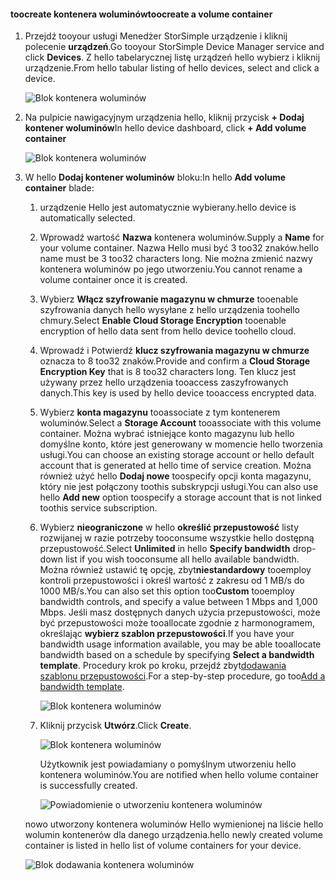 <!--author=alkohli last changed: 06/22/17-->

#### <a name="toocreate-a-volume-container"></a><span data-ttu-id="913fd-101">toocreate kontenera woluminów</span><span class="sxs-lookup"><span data-stu-id="913fd-101">toocreate a volume container</span></span>
1. <span data-ttu-id="913fd-102">Przejdź tooyour usługi Menedżer StorSimple urządzenie i kliknij polecenie **urządzeń**.</span><span class="sxs-lookup"><span data-stu-id="913fd-102">Go tooyour StorSimple Device Manager service and click **Devices**.</span></span> <span data-ttu-id="913fd-103">Z hello tabelarycznej listę urządzeń hello wybierz i kliknij urządzenie.</span><span class="sxs-lookup"><span data-stu-id="913fd-103">From hello tabular listing of hello devices, select and click a device.</span></span> 

    ![Blok kontenera woluminów](./media/storsimple-8000-create-volume-container/createvolumecontainer1.png)

2. <span data-ttu-id="913fd-105">Na pulpicie nawigacyjnym urządzenia hello, kliknij przycisk **+ Dodaj kontener woluminów**</span><span class="sxs-lookup"><span data-stu-id="913fd-105">In hello device dashboard, click **+ Add volume container**</span></span>

    ![Blok kontenera woluminów](./media/storsimple-8000-create-volume-container/createvolumecontainer2.png)

3. <span data-ttu-id="913fd-107">W hello **Dodaj kontener woluminów** bloku:</span><span class="sxs-lookup"><span data-stu-id="913fd-107">In hello **Add volume container** blade:</span></span>
   
   1. <span data-ttu-id="913fd-108">urządzenie Hello jest automatycznie wybierany.</span><span class="sxs-lookup"><span data-stu-id="913fd-108">hello device is automatically selected.</span></span>
   2. <span data-ttu-id="913fd-109">Wprowadź wartość **Nazwa** kontenera woluminów.</span><span class="sxs-lookup"><span data-stu-id="913fd-109">Supply a **Name** for your volume container.</span></span> <span data-ttu-id="913fd-110">Nazwa Hello musi być 3 too32 znaków.</span><span class="sxs-lookup"><span data-stu-id="913fd-110">hello name must be 3 too32 characters long.</span></span> <span data-ttu-id="913fd-111">Nie można zmienić nazwy kontenera woluminów po jego utworzeniu.</span><span class="sxs-lookup"><span data-stu-id="913fd-111">You cannot rename a volume container once it is created.</span></span>
   3. <span data-ttu-id="913fd-112">Wybierz **Włącz szyfrowanie magazynu w chmurze** tooenable szyfrowania danych hello wysyłane z hello urządzenia toohello chmury.</span><span class="sxs-lookup"><span data-stu-id="913fd-112">Select **Enable Cloud Storage Encryption** tooenable encryption of hello data sent from hello device toohello cloud.</span></span>
   4. <span data-ttu-id="913fd-113">Wprowadź i Potwierdź **klucz szyfrowania magazynu w chmurze** oznacza to 8 too32 znaków.</span><span class="sxs-lookup"><span data-stu-id="913fd-113">Provide and confirm a **Cloud Storage Encryption Key** that is 8 too32 characters long.</span></span> <span data-ttu-id="913fd-114">Ten klucz jest używany przez hello urządzenia tooaccess zaszyfrowanych danych.</span><span class="sxs-lookup"><span data-stu-id="913fd-114">This key is used by hello device tooaccess encrypted data.</span></span>
   5. <span data-ttu-id="913fd-115">Wybierz **konta magazynu** tooassociate z tym kontenerem woluminów.</span><span class="sxs-lookup"><span data-stu-id="913fd-115">Select a **Storage Account** tooassociate with this volume container.</span></span> <span data-ttu-id="913fd-116">Można wybrać istniejące konto magazynu lub hello domyślne konto, które jest generowany w momencie hello tworzenia usługi.</span><span class="sxs-lookup"><span data-stu-id="913fd-116">You can choose an existing storage account or hello default account that is generated at hello time of service creation.</span></span> <span data-ttu-id="913fd-117">Można również użyć hello **Dodaj nowe** toospecify opcji konta magazynu, który nie jest połączony toothis subskrypcji usługi.</span><span class="sxs-lookup"><span data-stu-id="913fd-117">You can also use hello **Add new** option toospecify a storage account that is not linked toothis service subscription.</span></span>
   6. <span data-ttu-id="913fd-118">Wybierz **nieograniczone** w hello **określić przepustowość** listy rozwijanej w razie potrzeby tooconsume wszystkie hello dostępną przepustowość.</span><span class="sxs-lookup"><span data-stu-id="913fd-118">Select **Unlimited** in hello **Specify bandwidth** drop-down list if you wish tooconsume all hello available bandwidth.</span></span> <span data-ttu-id="913fd-119">Można również ustawić tę opcję, zbyt**niestandardowy** tooemploy kontroli przepustowości i określ wartość z zakresu od 1 MB/s do 1000 MB/s.</span><span class="sxs-lookup"><span data-stu-id="913fd-119">You can also set this option too**Custom** tooemploy bandwidth controls, and specify a value between 1 Mbps and 1,000 Mbps.</span></span>
      <span data-ttu-id="913fd-120">Jeśli masz dostępnych danych użycia przepustowości, może być przepustowości może tooallocate zgodnie z harmonogramem, określając **wybierz szablon przepustowości**.</span><span class="sxs-lookup"><span data-stu-id="913fd-120">If you have your bandwidth usage information available, you may be able tooallocate bandwidth based on a schedule by specifying **Select a bandwidth template**.</span></span> <span data-ttu-id="913fd-121">Procedury krok po kroku, przejdź zbyt[dodawania szablonu przepustowości](../articles/storsimple/storsimple-8000-manage-bandwidth-templates.md#add-a-bandwidth-template).</span><span class="sxs-lookup"><span data-stu-id="913fd-121">For a step-by-step procedure, go too[Add a bandwidth template](../articles/storsimple/storsimple-8000-manage-bandwidth-templates.md#add-a-bandwidth-template).</span></span>

      ![Blok kontenera woluminów](./media/storsimple-8000-create-volume-container/createvolumecontainer6b.png)
   7. <span data-ttu-id="913fd-123">Kliknij przycisk **Utwórz**.</span><span class="sxs-lookup"><span data-stu-id="913fd-123">Click **Create**.</span></span>

        ![Blok kontenera woluminów](./media/storsimple-8000-create-volume-container/createvolumecontainer6.png)
   
       <span data-ttu-id="913fd-125">Użytkownik jest powiadamiany o pomyślnym utworzeniu hello kontenera woluminów.</span><span class="sxs-lookup"><span data-stu-id="913fd-125">You are notified when hello volume container is successfully created.</span></span>

       ![Powiadomienie o utworzeniu kontenera woluminów](./media/storsimple-8000-create-volume-container/createvolumecontainer8.png)

   <span data-ttu-id="913fd-127">nowo utworzony kontenera woluminów Hello wymienionej na liście hello wolumin kontenerów dla danego urządzenia.</span><span class="sxs-lookup"><span data-stu-id="913fd-127">hello newly created volume container is listed in hello list of volume containers for your device.</span></span>

   ![Blok dodawania kontenera woluminów](./media/storsimple-8000-create-volume-container/createvolumecontainer9.png)


